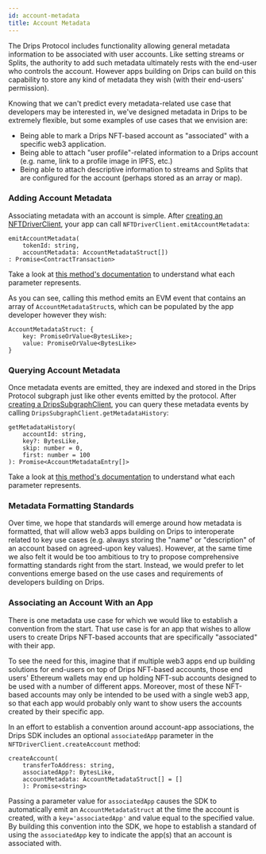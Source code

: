 ```yaml
---
id: account-metadata
title: Account Metadata
---
```


The Drips Protocol includes functionality allowing general metadata information to be associated with user accounts. Like setting streams or Splits, the authority to add such metadata ultimately rests with the end-user who controls the account. However apps building on Drips can build on this capability to store any kind of metadata they wish (with their end-users' permission).

Knowing that we can't predict every metadata-related use case that developers may be interested in, we've designed metadata in Drips to be extremely flexible, but some examples of use cases that we envision are:

* Being able to mark a Drips NFT-based account as "associated" with a specific web3 application.
* Being able to attach "user profile"-related information to a Drips account (e.g. name, link to a profile image in IPFS, etc.)
* Being able to attach descriptive information to streams and Splits that are configured for the account (perhaps stored as an array or map).

### Adding Account Metadata

Associating metadata with an account is simple. After [creating an NFTDriverClient][is], your app can call `NFTDriverClient.emitAccountMetadata`:

```
emitAccountMetadata(
    tokenId: string,
    accountMetadata: AccountMetadataStruct[])
: Promise<ContractTransaction>
```

Take a look at <a href="https://drips-js-sdk-api.netlify.app/classes/nftdriverclient#emitAccountMetadata" target="_blank">this method's documentation</a> to understand what each parameter represents.

As you can see, calling this method emits an EVM event that contains an array of `AccountMetadataStruct`s, which can be populated by the app developer however they wish:

```
AccountMetadataStruct: {
    key: PromiseOrValue<BytesLike>;
    value: PromiseOrValue<BytesLike>
}
```

### Querying Account Metadata

Once metadata events are emitted, they are indexed and stored in the Drips Protocol subgraph just like other events emitted by the protocol. After [creating a DripsSubgraphClient][is], you can query these metadata events by calling `DripsSubgraphClient.getMetadataHistory`:

```
getMetadataHistory(
    accountId: string,
    key?: BytesLike,
    skip: number = 0,
    first: number = 100
): Promise<AccountMetadataEntry[]>
```

Take a look at <a href="https://drips-js-sdk-api.netlify.app/classes/dripssubgraphclient#getMetadataHistory" target="_blank">this method's documentation</a> to understand what each parameter represents.

### Metadata Formatting Standards

Over time, we hope that standards will emerge around how metadata is formatted, that will allow web3 apps building on Drips to interoperate related to key use cases (e.g. always storing the "name" or "description" of an account based on agreed-upon key values). However, at the same time we also felt it would be too ambitious to try to propose comprehensive formatting standards right from the start. Instead, we would prefer to let conventions emerge based on the use cases and requirements of developers building on Drips.

### Associating an Account With an App

There is one metadata use case for which we would like to establish a convention from the start. That use case is for an app that wishes to allow users to create Drips NFT-based accounts that are specifically "associated" with their app.

To see the need for this, imagine that if multiple web3 apps end up building solutions for end-users on top of Drips NFT-based accounts, those end users' Ethereum wallets may end up holding NFT-sub accounts designed to be used with a number of different apps. Moreover, most of these NFT-based accounts may only be intended to be used with a single web3 app, so that each app would probably only want to show users the accounts created by their specific app.

In an effort to establish a convention around account-app associations, the Drips SDK includes an optional `associatedApp` parameter in the `NFTDriverClient.createAccount` method:

```
createAccount(
    transferToAddress: string,
    associatedApp?: BytesLike,
    accountMetadata: AccountMetadataStruct[] = []
	): Promise<string>
```

Passing a parameter value for `associatedApp` causes the SDK to automatically emit an `AccountMetadataStruct` at the time the account is created, with a `key='associatedApp'` and value equal to the specified value. By building this convention into the SDK, we hope to establish a standard of using the `associatedApp` key to indicate the app(s) that an account is associated with.


[is]: /docs/for-developers/initialize-sdk
